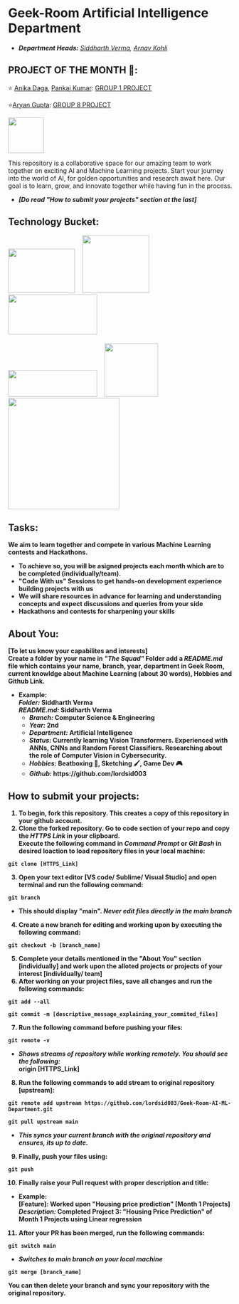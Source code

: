 # Geek-Room Artificial Intelligence Department 
* <i><b>Department Heads:</b> [Siddharth Verma](https://github.com/lordsid003), [Arnav Kohli](https://github.com/THEGAMECHANGER416)</i>


## PROJECT OF THE MONTH 🎁:  
  
⭐ [Anika Daga](https://github.com/Ani3103), [Pankaj Kumar](https://github.com/pankajjaat2004): [GROUP 1 PROJECT](https://github.com/lordsid003/Geek-Room-AI-ML-Department/tree/main/Projects/Month%201%20Projects/GROUP%201)
<br>

⭐[Aryan Gupta](https://github.com/ENGARY): [GROUP 8 PROJECT](https://github.com/lordsid003/Geek-Room-AI-ML-Department/tree/main/Projects/Month%201%20Projects/GROUP%208)
<br>

<img src="https://github.com/lordsid003/Geek-Room-AI-ML-Department/assets/119743101/5aba7954-a3dd-4d01-bb8f-19caa0f02af0?raw=true" width="80">

This repository is a collaborative space for our amazing team to work together on exciting AI and Machine Learning projects. Start your journey into the world of AI, for golden opportunities and research await here. Our goal is to learn, grow, and innovate together while having fun in the process.
* <b><i>[Do read "How to submit your projects" section at the last]</i><b>

## Technology Bucket:
<div>
  <span>
    <img src="https://cdn-images-1.medium.com/max/1200/1*eFRgat2Iy6wZpi_DEItKgA.png?raw=true" width="150" height="100">&emsp;
    <img src="https://escape2020.github.io/school2022/img/numpy.png?raw=true" width="150" height="130">&emsp;
    <img src="https://hutsons-hacks.info/wp-content/uploads/2020/09/1200px-Pandas_logo.svg_-1-1024x414.png?raw=true" width="200" height="90">&emsp;
  </span>
</div>
<br>
<div>
  <span>
     <img src="https://neuraspike.com/wp-content/uploads/2020/12/matplotlib-logo.png?raw=true" width="200" height="60">&emsp;
     <img src="https://www.programsbuzz.com/sites/default/files/logo/seaborn-logo.png?raw=true" width="120" height="120">&ensp;
     <img src="https://github.com/lordsid003/Geek-Room-AI-ML-Department/assets/119743101/cbd0b58e-b7d1-46f0-8960-d64437a062a5?raw=true" width="250">
  </span>
</div>

## Tasks:
We aim to learn together and compete in various Machine Learning contests and Hackathons. 
* To achieve so, you will be asigned projects each month which are to be completed (individually/team).
* "Code With us" Sessions to get hands-on development experience building projects with us
* We will share resources in advance for learning and understanding concepts and expect discussions and queries from your side
* Hackathons and contests for sharpening your skills

## About You:
[To let us know your capabilites and interests] <br>
Create a folder by your name in <b><i> "The Squad" </i></b> Folder add a <b><i>README.md</i></b> file which contains your name, branch, year, department in Geek Room, current knowldge about Machine Learning (about 30 words), Hobbies and Github Link.
* <b>Example:</b>
<br> <i>Folder:</i> Siddharth Verma
<br> <i>README.md: </i>Siddharth Verma
   <ul>
     <li>
       <i>Branch: </i>Computer Science & Engineering
     </li>
     <li>
       <i>Year: </i> 2nd
     </li>
     <li>
       <i>Department: </i>Artificial Intelligence
     </li>
     <li>
       <i>Status: </i>Currently learning Vision Transformers. Experienced with ANNs, CNNs and Random Forest Classifiers. Researching about the role of Computer Vision in Cybersecurity.
     </li>
     <li>
       <i>Hobbies: </i> Beatboxing 🎼, Sketching 🖌️, Game Dev 🎮
     </li>
     <li>
         <i>Github: </i> https://github.com/lordsid003
     </li>
   </ul>

## How to submit your projects:
1. To begin, fork this repository. This creates a copy of this repository in your github account.
2. Clone the forked repository. Go to code section of your repo and copy the <b><i>HTTPS Link</i></b> in your clipboard. <br>
Execute the following command in <i>Command Prompt</i> or <i>Git Bash</i> in desired loaction to load repository files in your local machine:
```
git clone [HTTPS_Link]
```
3. Open your text editor [VS code/ Sublime/ Visual Studio] and open terminal and run the following command:
```
git branch
```
* This should display "main". <b><i>Never edit files directly in the main branch</i></b>
4. Create a new branch for editing and working upon by executing the following command:
```
git checkout -b [branch_name]
```
5. Complete your details mentioned in the "About You" section [individually] and work upon the alloted projects or projects of your interest [individually/ team]
6. After working on your project files, save all changes and run the following commands:
```
git add --all
```
```
git commit -m [descriptive_message_explaining_your_commited_files]
```
7. Run the following command before pushing your files:
```
git remote -v
```
* <i>Shows streams of repository while working remotely. You should see the following:</i><br>
<b>origin [HTTPS_Link]</b><br>
8. Run the following commands to add stream to original repository [upstream]:
```
git remote add upstream https://github.com/lordsid003/Geek-Room-AI-ML-Department.git
```
```
git pull upstream main
```
* <i>This syncs your current branch with the original repository and ensures, its up to date.</i>
9. Finally, push your files using:
```
git push
```
10. Finally raise your Pull request with proper description and title:
* <b>Example: </b><br>
[Feature]: Worked upon "Housing price prediction" [Month 1 Projects] <br>
<i>Description: </i> Completed Project 3: "Housing Price Prediction" of Month 1 Projects using Linear regression
11. After your PR has been merged, run the following commands:
```
git switch main
```
* <i>Switches to main branch on your local machine</i>
```
git merge [branch_name]
```
You can then delete your branch and sync your repository with the original repository.
